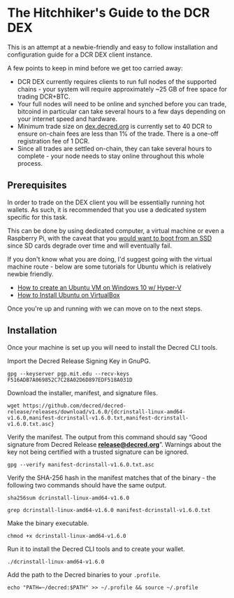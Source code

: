 # The Hitchhiker's Guide to the DCR DEX

This is an attempt at a newbie-friendly and easy to follow installation and configuration guide for a DCR DEX client instance.

A few points to keep in mind before we get too carried away:

*   DCR DEX currently requires clients to run full nodes of the supported chains - your system will require approximately ~25 GB of free space for trading DCR+BTC.
*   Your full nodes will need to be online and synched before you can trade, bitcoind in particular can take several hours to a few days depending on your internet speed and hardware.
*   Minimum trade size on [dex.decred.org](dex.decred.org) is currently set to 40 DCR to ensure on-chain fees are less than 1% of the trade. There is a one-off registration fee of 1 DCR.
*   Since all trades are settled on-chain, they can take several hours to complete - your node needs to stay online throughout this whole process.

## Prerequisites

In order to trade on the DEX client you will be essentially running hot wallets. As such, it is recommended that you use a dedicated system specific for this task. 

This can be done by using dedicated computer, a virtual machine or even a Raspberry Pi, with the caveat that you [would want to boot from an SSD](https://www.raspberrypi.org/documentation/hardware/raspberrypi/bootmodes/msd.md) since SD cards degrade over time and will eventually fail.

If you don't know what you are doing, I'd suggest going with the virtual machine route - below are some tutorials for Ubuntu which is relatively newbie friendly.

*   [How to create an Ubuntu VM on Windows 10 w/ Hyper-V](https://www.thomasmaurer.ch/2019/06/how-to-create-an-ubuntu-vm-on-windows-10/)
*   [How to Install Ubuntu on VirtualBox](https://www.freecodecamp.org/news/how-to-install-ubuntu-with-oracle-virtualbox/)

Once you're up and running with we can move on to the next steps.

## Installation

Once your machine is set up you will need to install the Decred CLI tools.

Import the Decred Release Signing Key in GnuPG.

`gpg --keyserver pgp.mit.edu --recv-keys F516ADB7A069852C7C28A02D6D897EDF518A031D`

Download the installer, manifest, and signature files.

`wget https://github.com/decred/decred-release/releases/download/v1.6.0/{dcrinstall-linux-amd64-v1.6.0,manifest-dcrinstall-v1.6.0.txt,manifest-dcrinstall-v1.6.0.txt.asc}`

Verify the manifest. The output from this command should say “Good signature from Decred Release [**release@decred.org**](mailto:release@decred.org)”. Warnings about the key not being certified with a trusted signature can be ignored.

`gpg --verify manifest-dcrinstall-v1.6.0.txt.asc`

Verify the SHA-256 hash in the manifest matches that of the binary - the following two commands should have the same output.

`sha256sum dcrinstall-linux-amd64-v1.6.0`

`grep dcrinstall-linux-amd64-v1.6.0 manifest-dcrinstall-v1.6.0.txt`

Make the binary executable.

`chmod +x dcrinstall-linux-amd64-v1.6.0`

Run it to install the Decred CLI tools and to create your wallet.

`./dcrinstall-linux-amd64-v1.6.0`

Add the path to the Decred binaries to your `.profile`.

`echo "PATH=~/decred:$PATH" >> ~/.profile && source ~/.profile`
